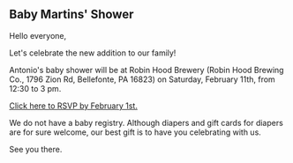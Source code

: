 ## Baby Martins' Shower

Hello everyone,

Let's celebrate the new addition to our family!

Antonio's baby shower will be at Robin Hood Brewery (Robin Hood Brewing Co., 1796 Zion Rd, Bellefonte, PA 16823) on Saturday, February 11th, from 12:30 to 3 pm. 

[Click here to RSVP by February 1st.](https://forms.gle/XGzhaFhDr4BPAdCm6)

We do not have a baby registry. Although diapers and gift cards for diapers are for sure welcome, our best gift is to have you celebrating with us.


See you there.
